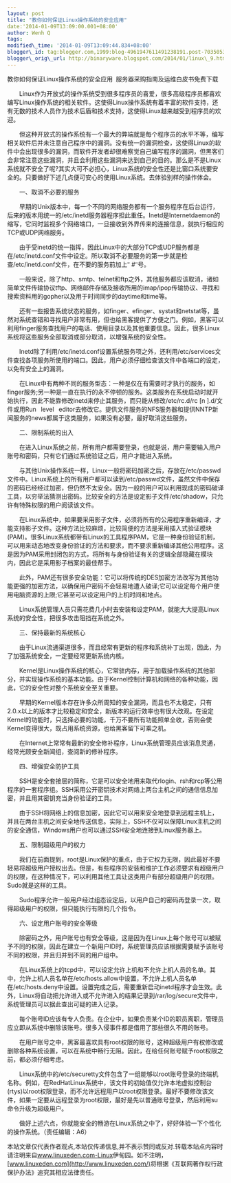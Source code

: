 ```yaml
--- 
layout: post 
title: "教你如何保证Linux操作系统的安全应用" 
date:'2014-01-09T13:09:00.001+08:00' 
author: Wenh Q
tags:
modified\_time: '2014-01-09T13:09:44.834+08:00' 
blogger\_id: tag:blogger.com,1999:blog-4961947611491238191.post-7035053699976469258
blogger\_orig\_url: http://binaryware.blogspot.com/2014/01/linux\_9.html
---
```

<div dir="ltr">

<div class="MsoNormal">

<span style="font-family: 宋体;">教你如何保证</span><span
lang="EN-US">Linux</span><span
style="font-family: 宋体;">操作系统的安全应用 </span><span
lang="EN-US"> </span><span
style="font-family: 宋体;">服务器采购指南及运维白皮书免费下载</span>

</div>

<div class="MsoNormal">

<span style="font-family: 宋体;">

</span>

</div>

<div class="MsoNormal">

<span style="font-family: 宋体;">　　</span><span
lang="EN-US">Linux</span><span
style="font-family: 宋体;">作为开放式的操作系统受到很多程序员的喜爱，很多高级程序员都喜欢编写</span><span
lang="EN-US">Linux</span><span
style="font-family: 宋体;">操作系统的相关软件。这使得</span><span
lang="EN-US">Linux</span><span
style="font-family: 宋体;">操作系统有着丰富的软件支持，还有无数的技术人员作为技术后盾和技术支持，这使得</span><span
lang="EN-US">Linux</span><span
style="font-family: 宋体;">越来越受到程序员的欢迎。</span><span
lang="EN-US"></span>

</div>

<div class="MsoNormal">




</div>

<div class="MsoNormal">

<span
style="font-family: 宋体;">　　但这种开放式的操作系统有一个最大的弊端就是每个程序员的水平不等，编写相关软件后并未注意自己程序中的漏洞。没有统一的漏洞检查，这使得</span><span
lang="EN-US">Linux</span><span
style="font-family: 宋体;">的软件中会出现很多的漏洞，而软件开发者却很难察觉自己编写程序的漏洞，但黑客们会非常注意这些漏洞，并且会利用这些漏洞来达到自己的目的。那么是不是</span><span
lang="EN-US">Linux</span><span
style="font-family: 宋体;">系统就不安全了呢</span><span
lang="EN-US">?</span><span
style="font-family: 宋体;">其实大可不必担心，</span><span
lang="EN-US">Linux</span><span
style="font-family: 宋体;">系统的安全性还是比窗口系统要安全的。只要做好下述几点便可安心的使用</span><span
lang="EN-US">Linux</span><span
style="font-family: 宋体;">系统。去体验别样的操作体会。</span><span
lang="EN-US"></span>

</div>

<div class="MsoNormal">




</div>

<div class="MsoNormal">

<span style="font-family: 宋体;">　　一、取消不必要的服务</span><span
lang="EN-US"></span>

</div>

<div class="MsoNormal">




</div>

<div class="MsoNormal">

<span style="font-family: 宋体;">　　早期的</span><span
lang="EN-US">Unix</span><span
style="font-family: 宋体;">版本中，每一个不同的网络服务都有一个服务程序在后台运行，后来的版本用统一的</span><span
lang="EN-US">/etc/inetd</span><span
style="font-family: 宋体;">服务器程序担此重任。</span><span
lang="EN-US">Inetd</span><span style="font-family: 宋体;">是</span><span
lang="EN-US">Internetdaemon</span><span
style="font-family: 宋体;">的缩写，它同时监视多个网络端口，一旦接收到外界传来的连接信息，就执行相应的</span><span
lang="EN-US">TCP</span><span style="font-family: 宋体;">或</span><span
lang="EN-US">UDP</span><span
style="font-family: 宋体;">网络服务。</span><span lang="EN-US"></span>

</div>

<div class="MsoNormal">




</div>

<div class="MsoNormal">

<span style="font-family: 宋体;">　　由于受</span><span
lang="EN-US">inetd</span><span
style="font-family: 宋体;">的统一指挥，因此</span><span
lang="EN-US">Linux</span><span
style="font-family: 宋体;">中的大部分</span><span
lang="EN-US">TCP</span><span style="font-family: 宋体;">或</span><span
lang="EN-US">UDP</span><span
style="font-family: 宋体;">服务都是在</span><span
lang="EN-US">/etc/inetd.conf</span><span
style="font-family: 宋体;">文件中设定。所以取消不必要服务的第一步就是检查</span><span
lang="EN-US">/etc/inetd.conf</span><span
style="font-family: 宋体;">文件，在不要的服务前加上"</span><span
lang="EN-US">
#</span><span style="font-family: 宋体;">"号。</span><span
lang="EN-US"></span>

</div>

<div class="MsoNormal">




</div>

<div class="MsoNormal">

<span style="font-family: 宋体;">　　一般来说，除了</span><span
lang="EN-US">http</span><span style="font-family: 宋体;">、</span><span
lang="EN-US">smtp</span><span style="font-family: 宋体;">、</span><span
lang="EN-US">telnet</span><span
style="font-family: 宋体;">和</span><span lang="EN-US">ftp</span><span
style="font-family: 宋体;">之外，其他服务都应该取消，诸如简单文件传输协议</span><span
lang="EN-US">tftp</span><span
style="font-family: 宋体;">、网络邮件存储及接收所用的</span><span
lang="EN-US">imap/ipop</span><span
style="font-family: 宋体;">传输协议、寻找和搜索资料用的</span><span
lang="EN-US">gopher</span><span
style="font-family: 宋体;">以及用于时间同步的</span><span
lang="EN-US">daytime</span><span
style="font-family: 宋体;">和</span><span lang="EN-US">time</span><span
style="font-family: 宋体;">等。</span><span lang="EN-US"></span>

</div>

<div class="MsoNormal">




</div>

<div class="MsoNormal">

<span
style="font-family: 宋体;">　　还有一些报告系统状态的服务，如</span><span
lang="EN-US">finger</span><span
style="font-family: 宋体;">、</span><span
lang="EN-US">efinger</span><span
style="font-family: 宋体;">、</span><span
lang="EN-US">systat</span><span
style="font-family: 宋体;">和</span><span
lang="EN-US">netstat</span><span
style="font-family: 宋体;">等，虽然对系统查错和寻找用户非常有用，但也给黑客提供了方便之门。例如，黑客可以利用</span><span
lang="EN-US">finger</span><span
style="font-family: 宋体;">服务查找用户的电话、使用目录以及其他重要信息。因此，很多</span><span
lang="EN-US">Linux</span><span
style="font-family: 宋体;">系统将这些服务全部取消或部分取消，以增强系统的安全性。</span><span
lang="EN-US"></span>

</div>

<div class="MsoNormal">




</div>

<div class="MsoNormal">

<span style="font-family: 宋体;">　　</span><span
lang="EN-US">Inetd</span><span
style="font-family: 宋体;">除了利用</span><span
lang="EN-US">/etc/inetd.conf</span><span
style="font-family: 宋体;">设置系统服务项之外，还利用</span><span
lang="EN-US">/etc/services</span><span
style="font-family: 宋体;">文件查找各项服务所使用的端口。因此，用户必须仔细检查该文件中各端口的设定，以免有安全上的漏洞。</span><span
lang="EN-US"></span>

</div>

<div class="MsoNormal">




</div>

<div class="MsoNormal">

<span style="font-family: 宋体;">　　在</span><span
lang="EN-US">Linux</span><span
style="font-family: 宋体;">中有两种不同的服务型态：一种是仅在有需要时才执行的服务，如</span><span
lang="EN-US">finger</span><span
style="font-family: 宋体;">服务</span><span lang="EN-US">;</span><span
style="font-family: 宋体;">另一种是一直在执行的永不停顿的服务。这类服务在系统启动时就开始执行，因此不能靠修改</span><span
lang="EN-US">inetd</span><span
style="font-family: 宋体;">来停止其服务，而只能从修改</span><span
lang="EN-US">/etc/rc.d/rc
[n
].d/</span><span
style="font-family: 宋体;">文件或用</span><span
lang="EN-US">Run</span><span style="font-family: 宋体;"></span><span
lang="EN-US">level</span><span style="font-family: 宋体;"></span><span
lang="EN-US">editor</span><span
style="font-family: 宋体;">去修改它。提供文件服务的</span><span
lang="EN-US">NFS</span><span
style="font-family: 宋体;">服务器和提供</span><span
lang="EN-US">NNTP</span><span
style="font-family: 宋体;">新闻服务的</span><span
lang="EN-US">news</span><span
style="font-family: 宋体;">都属于这类服务，如果没有必要，最好取消这些服务。</span><span
lang="EN-US"></span>

</div>

<div class="MsoNormal">




</div>

<div class="MsoNormal">

<span style="font-family: 宋体;">　　二、限制系统的出入</span><span
lang="EN-US"></span>

</div>

<div class="MsoNormal">




</div>

<div class="MsoNormal">

<span style="font-family: 宋体;">　　在进入</span><span
lang="EN-US">Linux</span><span
style="font-family: 宋体;">系统之前，所有用户都需要登录，也就是说，用户需要输入用户账号和密码，只有它们通过系统验证之后，用户才能进入系统。</span><span
lang="EN-US"></span>

</div>

<div class="MsoNormal">




</div>

<div class="MsoNormal">

<span style="font-family: 宋体;">　　与其他</span><span
lang="EN-US">Unix</span><span
style="font-family: 宋体;">操作系统一样，</span><span
lang="EN-US">Linux</span><span
style="font-family: 宋体;">一般将密码加密之后，存放在</span><span
lang="EN-US">/etc/passwd</span><span
style="font-family: 宋体;">文件中。</span><span
lang="EN-US">Linux</span><span
style="font-family: 宋体;">系统上的所有用户都可以读到</span><span
lang="EN-US">/etc/passwd</span><span
style="font-family: 宋体;">文件，虽然文件中保存的密码已经经过加密，但仍然不太安全。因为一般的用户可以利用现成的密码破译工具，以穷举法猜测出密码。比较安全的方法是设定影子文件</span><span
lang="EN-US">/etc/shadow</span><span
style="font-family: 宋体;">，只允许有特殊权限的用户阅读该文件。</span><span
lang="EN-US"></span>

</div>

<div class="MsoNormal">




</div>

<div class="MsoNormal">

<span style="font-family: 宋体;">　　在</span><span
lang="EN-US">Linux</span><span
style="font-family: 宋体;">系统中，如果要采用影子文件，必须将所有的公用程序重新编译，才能支持影子文件。这种方法比较麻烦，比较简便的方法是采用插入式验证模块</span><span
lang="EN-US">(PAM)</span><span
style="font-family: 宋体;">。很多</span><span
lang="EN-US">Linux</span><span
style="font-family: 宋体;">系统都带有</span><span
lang="EN-US">Linux</span><span
style="font-family: 宋体;">的工具程序</span><span
lang="EN-US">PAM</span><span
style="font-family: 宋体;">，它是一种身份验证机制，可以用来动态地改变身份验证的方法和要求，而不要求重新编译其他公用程序。这是因为</span><span
lang="EN-US">PAM</span><span
style="font-family: 宋体;">采用封闭包的方式，将所有与身份验证有关的逻辑全部隐藏在模块内，因此它是采用影子档案的最佳帮手。</span><span
lang="EN-US"></span>

</div>

<div class="MsoNormal">




</div>

<div class="MsoNormal">

<span style="font-family: 宋体;">　　此外，</span><span
lang="EN-US">PAM</span><span
style="font-family: 宋体;">还有很多安全功能：它可以将传统的</span><span
lang="EN-US">DES</span><span
style="font-family: 宋体;">加密方法改写为其他功能更强的加密方法，以确保用户密码不会轻易地遭人破译</span><span
lang="EN-US">;</span><span
style="font-family: 宋体;">它可以设定每个用户使用电脑资源的上限</span><span
lang="EN-US">;</span><span
style="font-family: 宋体;">它甚至可以设定用户的上机时间和地点。</span><span
lang="EN-US"></span>

</div>

<div class="MsoNormal">




</div>

<div class="MsoNormal">

<span style="font-family: 宋体;">　　</span><span
lang="EN-US">Linux</span><span
style="font-family: 宋体;">系统管理人员只需花费几小时去安装和设定</span><span
lang="EN-US">PAM</span><span
style="font-family: 宋体;">，就能大大提高</span><span
lang="EN-US">Linux</span><span
style="font-family: 宋体;">系统的安全性，把很多攻击阻挡在系统之外。</span><span
lang="EN-US"></span>

</div>

<div class="MsoNormal">




</div>

<div class="MsoNormal">

<span style="font-family: 宋体;">　　三、保持最新的系统核心</span><span
lang="EN-US"></span>

</div>

<div class="MsoNormal">




</div>

<div class="MsoNormal">

<span style="font-family: 宋体;">　　由于</span><span
lang="EN-US">Linux</span><span
style="font-family: 宋体;">流通渠道很多，而且经常有更新的程序和系统补丁出现，因此，为了加强系统安全，一定要经常更新系统内核。</span><span
lang="EN-US"></span>

</div>

<div class="MsoNormal">




</div>

<div class="MsoNormal">

<span style="font-family: 宋体;">　　</span><span
lang="EN-US">Kernel</span><span
style="font-family: 宋体;">是</span><span lang="EN-US">Linux</span><span
style="font-family: 宋体;">操作系统的核心，它常驻内存，用于加载操作系统的其他部分，并实现操作系统的基本功能。由于</span><span
lang="EN-US">Kernel</span><span
style="font-family: 宋体;">控制计算机和网络的各种功能，因此，它的安全性对整个系统安全至关重要。</span><span
lang="EN-US"></span>

</div>

<div class="MsoNormal">




</div>

<div class="MsoNormal">

<span style="font-family: 宋体;">　　早期的</span><span
lang="EN-US">Kernel</span><span
style="font-family: 宋体;">版本存在许多众所周知的安全漏洞，而且也不太稳定，只有</span><span
lang="EN-US">2.0.x</span><span
style="font-family: 宋体;">以上的版本才比较稳定和安全，新版本的运行效率也有很大改观。在设定</span><span
lang="EN-US">Kernel</span><span
style="font-family: 宋体;">的功能时，只选择必要的功能，千万不要所有功能照单全收，否则会使</span><span
lang="EN-US">Kernel</span><span
style="font-family: 宋体;">变得很大，既占用系统资源，也给黑客留下可乘之机。</span><span
lang="EN-US"></span>

</div>

<div class="MsoNormal">




</div>

<div class="MsoNormal">

<span style="font-family: 宋体;">　　在</span><span
lang="EN-US">Internet</span><span
style="font-family: 宋体;">上常常有最新的安全修补程序，</span><span
lang="EN-US">Linux</span><span
style="font-family: 宋体;">系统管理员应该消息灵通，经常光顾安全新闻组，查阅新的修补程序。</span><span
lang="EN-US"></span>

</div>

<div class="MsoNormal">




</div>

<div class="MsoNormal">

<span style="font-family: 宋体;">　　四、增强安全防护工具</span><span
lang="EN-US"></span>

</div>

<div class="MsoNormal">




</div>

<div class="MsoNormal">

<span style="font-family: 宋体;">　　</span><span
lang="EN-US">SSH</span><span
style="font-family: 宋体;">是安全套接层的简称，它是可以安全地用来取代</span><span
lang="EN-US">rlogin</span><span
style="font-family: 宋体;">、</span><span lang="EN-US">rsh</span><span
style="font-family: 宋体;">和</span><span lang="EN-US">rcp</span><span
style="font-family: 宋体;">等公用程序的一套程序组。</span><span
lang="EN-US">SSH</span><span
style="font-family: 宋体;">采用公开密钥技术对网络上两台主机之间的通信信息加密，并且用其密钥充当身份验证的工具。</span><span
lang="EN-US"></span>

</div>

<div class="MsoNormal">




</div>

<div class="MsoNormal">

<span style="font-family: 宋体;">　　由于</span><span
lang="EN-US">SSH</span><span
style="font-family: 宋体;">将网络上的信息加密，因此它可以用来安全地登录到远程主机上，并且在两台主机之间安全地传送信息。实际上，</span><span
lang="EN-US">SSH</span><span
style="font-family: 宋体;">不仅可以保障</span><span
lang="EN-US">Linux</span><span
style="font-family: 宋体;">主机之间的安全通信，</span><span
lang="EN-US">Windows</span><span
style="font-family: 宋体;">用户也可以通过</span><span
lang="EN-US">SSH</span><span
style="font-family: 宋体;">安全地连接到</span><span
lang="EN-US">Linux</span><span
style="font-family: 宋体;">服务器上。</span><span lang="EN-US"></span>

</div>

<div class="MsoNormal">




</div>

<div class="MsoNormal">

<span style="font-family: 宋体;">　　五、限制超级用户的权力</span><span
lang="EN-US"></span>

</div>

<div class="MsoNormal">




</div>

<div class="MsoNormal">

<span style="font-family: 宋体;">　　我们在前面提到，</span><span
lang="EN-US">root</span><span style="font-family: 宋体;">是</span><span
lang="EN-US">Linux</span><span
style="font-family: 宋体;">保护的重点，由于它权力无限，因此最好不要轻易将超级用户授权出去。但是，有些程序的安装和维护工作必须要求有超级用户的权限，在这种情况下，可以利用其他工具让这类用户有部分超级用户的权限。</span><span
lang="EN-US">Sudo</span><span
style="font-family: 宋体;">就是这样的工具。</span><span
lang="EN-US"></span>

</div>

<div class="MsoNormal">




</div>

<div class="MsoNormal">

<span style="font-family: 宋体;">　　</span><span
lang="EN-US">Sudo</span><span
style="font-family: 宋体;">程序允许一般用户经过组态设定后，以用户自己的密码再登录一次，取得超级用户的权限，但只能执行有限的几个指令。</span><span
lang="EN-US"></span>

</div>

<div class="MsoNormal">




</div>

<div class="MsoNormal">

<span
style="font-family: 宋体;">　　六、设定用户账号的安全等级</span><span
lang="EN-US"></span>

</div>

<div class="MsoNormal">




</div>

<div class="MsoNormal">

<span
style="font-family: 宋体;">　　除密码之外，用户账号也有安全等级，这是因为在</span><span
lang="EN-US">Linux</span><span
style="font-family: 宋体;">上每个账号可以被赋予不同的权限，因此在建立一个新用户</span><span
lang="EN-US">ID</span><span
style="font-family: 宋体;">时，系统管理员应该根据需要赋予该账号不同的权限，并且归并到不同的用户组中。</span><span
lang="EN-US"></span>

</div>

<div class="MsoNormal">




</div>

<div class="MsoNormal">

<span style="font-family: 宋体;">　　在</span><span
lang="EN-US">Linux</span><span
style="font-family: 宋体;">系统上的</span><span
lang="EN-US">tcpd</span><span
style="font-family: 宋体;">中，可以设定允许上机和不允许上机人员的名单。其中，允许上机人员名单在</span><span
lang="EN-US">/etc/hosts.allow</span><span
style="font-family: 宋体;">中设置，不允许上机人员名单在</span><span
lang="EN-US">/etc/hosts.deny</span><span
style="font-family: 宋体;">中设置。设置完成之后，需要重新启动</span><span
lang="EN-US">inetd</span><span
style="font-family: 宋体;">程序才会生效。此外，</span><span
lang="EN-US">Linux</span><span
style="font-family: 宋体;">将自动把允许进入或不允许进入的结果记录到</span><span
lang="EN-US">/rar/log/secure</span><span
style="font-family: 宋体;">文件中，系统管理员可以据此查出可疑的进入记录。</span><span
lang="EN-US"></span>

</div>

<div class="MsoNormal">




</div>

<div class="MsoNormal">

<span style="font-family: 宋体;">　　每个账号</span><span
lang="EN-US">ID</span><span
style="font-family: 宋体;">应该有专人负责。在企业中，如果负责某个</span><span
lang="EN-US">ID</span><span
style="font-family: 宋体;">的职员离职，管理员应立即从系统中删除该账号。很多入侵事件都是借用了那些很久不用的账号。</span><span
lang="EN-US"></span>

</div>

<div class="MsoNormal">




</div>

<div class="MsoNormal">

<span
style="font-family: 宋体;">　　在用户账号之中，黑客最喜欢具有</span><span
lang="EN-US">root</span><span
style="font-family: 宋体;">权限的账号，这种超级用户有权修改或删除各种系统设置，可以在系统中畅行无阻。因此，在给任何账号赋予</span><span
lang="EN-US">root</span><span
style="font-family: 宋体;">权限之前，都必须仔细考虑。</span><span
lang="EN-US"></span>

</div>

<div class="MsoNormal">




</div>

<div class="MsoNormal">

<span style="font-family: 宋体;">　　</span><span
lang="EN-US">Linux</span><span
style="font-family: 宋体;">系统中的</span><span
lang="EN-US">/etc/securetty</span><span
style="font-family: 宋体;">文件包含了一组能够以</span><span
lang="EN-US">root</span><span
style="font-family: 宋体;">账号登录的终端机名称。例如，在</span><span
lang="EN-US">RedHatLinux</span><span
style="font-family: 宋体;">系统中，该文件的初始值仅允许本地虚拟控制台</span><span
lang="EN-US">(rtys)</span><span
style="font-family: 宋体;">以</span><span lang="EN-US">root</span><span
style="font-family: 宋体;">权限登录，而不允许远程用户以</span><span
lang="EN-US">root</span><span
style="font-family: 宋体;">权限登录。最好不要修改该文件，如果一定要从远程登录为</span><span
lang="EN-US">root</span><span
style="font-family: 宋体;">权限，最好是先以普通账号登录，然后利用</span><span
lang="EN-US">su</span><span
style="font-family: 宋体;">命令升级为超级用户。</span><span
lang="EN-US"></span>

</div>

<div class="MsoNormal">




</div>

<div class="MsoNormal">

<span
style="font-family: 宋体;">　　做好上述六点，你就能安全的畅游在</span><span
lang="EN-US">Linux</span><span
style="font-family: 宋体;">系统之中了，好好体验一下个性化的操作系统。（责任编辑：</span><span
lang="EN-US">A6</span><span style="font-family: 宋体;">）</span><span
lang="EN-US"></span>

</div>

<div class="MsoNormal">




</div>

<div class="MsoNormal">




</div>

<div class="MsoNormal">

<span style="font-family: 宋体;">本站文章仅代表作者观点</span><span
lang="EN-US">,</span><span
style="font-family: 宋体;">本站仅传递信息</span><span
lang="EN-US">,</span><span
style="font-family: 宋体;">并不表示赞同或反对</span><span
lang="EN-US">.</span><span
style="font-family: 宋体;">转载本站点内容时请注明来自</span><span
lang="EN-US">www.linuxeden.com-Linux</span><span
style="font-family: 宋体;">伊甸园。如不注明，</span><span
lang="EN-US">[www.linuxeden.com](http://www.linuxeden.com/)</span><span
style="font-family: 宋体;">将根据《互联网著作权行政保护办法》追究其相应法律责任。</span>

</div>

</div>
